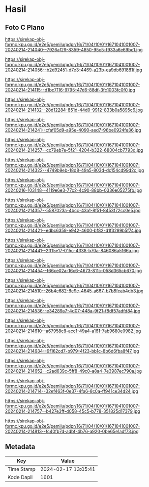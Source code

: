 # Hasil

## Foto C Plano

https://sirekap-obj-formc.kpu.go.id/e2e5/pemilu/pdpr/16/71/04/10/01/1671041001007-20240214-214040--7926af29-8359-4850-95c5-f933a6e69bc1.jpg

https://sirekap-obj-formc.kpu.go.id/e2e5/pemilu/pdpr/16/71/04/10/01/1671041001007-20240214-214056--b2d92451-d7e3-4469-a23b-ea9db691881f.jpg

https://sirekap-obj-formc.kpu.go.id/e2e5/pemilu/pdpr/16/71/04/10/01/1671041001007-20240214-214115--d1bc7116-9795-47d6-88df-3fc1003fc0f0.jpg

https://sirekap-obj-formc.kpu.go.id/e2e5/pemilu/pdpr/16/71/04/10/01/1671041001007-20240214-214132--28d12284-851d-44d0-9912-833b0a5895c6.jpg

https://sirekap-obj-formc.kpu.go.id/e2e5/pemilu/pdpr/16/71/04/10/01/1671041001007-20240214-214241--cfaf05d9-a95e-4090-aed7-96be0924fe36.jpg

https://sirekap-obj-formc.kpu.go.id/e2e5/pemilu/pdpr/16/71/04/10/01/1671041001007-20240214-214257--cc79eb7e-5f21-4204-b322-68004cb7793d.jpg

https://sirekap-obj-formc.kpu.go.id/e2e5/pemilu/pdpr/16/71/04/10/01/1671041001007-20240214-214322--4749b9eb-18d8-49a5-803d-dc154cd99d2c.jpg

https://sirekap-obj-formc.kpu.go.id/e2e5/pemilu/pdpr/16/71/04/10/01/1671041001007-20240216-103148--4119e6e3-77c2-4c90-88bb-0336e05275fb.jpg

https://sirekap-obj-formc.kpu.go.id/e2e5/pemilu/pdpr/16/71/04/10/01/1671041001007-20240214-214357--5587023a-4bcc-43a1-8f51-8453f72cc0e5.jpg

https://sirekap-obj-formc.kpu.go.id/e2e5/pemilu/pdpr/16/71/04/10/01/1671041001007-20240214-214421--edbc6359-e942-4600-bf82-d1f3299b5f74.jpg

https://sirekap-obj-formc.kpu.go.id/e2e5/pemilu/pdpr/16/71/04/10/01/1671041001007-20240214-214441--2ff15e17-015c-4338-b70a-846086a5166a.jpg

https://sirekap-obj-formc.kpu.go.id/e2e5/pemilu/pdpr/16/71/04/10/01/1671041001007-20240214-214454--f66ce02a-16c6-4673-811c-058d365cb670.jpg

https://sirekap-obj-formc.kpu.go.id/e2e5/pemilu/pdpr/16/71/04/10/01/1671041001007-20240214-214510--26b4c682-8c9e-4645-a667-b7b8fcab4db3.jpg

https://sirekap-obj-formc.kpu.go.id/e2e5/pemilu/pdpr/16/71/04/10/01/1671041001007-20240214-214536--e34289a7-4d07-448a-9f21-f8df57adfd84.jpg

https://sirekap-obj-formc.kpu.go.id/e2e5/pemilu/pdpr/16/71/04/10/01/1671041001007-20240214-214610--a67958c8-acc1-49a4-a161-7ab9680e0982.jpg

https://sirekap-obj-formc.kpu.go.id/e2e5/pemilu/pdpr/16/71/04/10/01/1671041001007-20240214-214634--9f162cd7-b979-4f23-bb1c-8b6d6fba8f47.jpg

https://sirekap-obj-formc.kpu.go.id/e2e5/pemilu/pdpr/16/71/04/10/01/1671041001007-20240214-214652--c2ad639c-5ff8-49c0-a8a4-7e3987ec790a.jpg

https://sirekap-obj-formc.kpu.go.id/e2e5/pemilu/pdpr/16/71/04/10/01/1671041001007-20240214-214714--32ef463f-0e37-4fa6-8c0a-ff941ce34d24.jpg

https://sirekap-obj-formc.kpu.go.id/e2e5/pemilu/pdpr/16/71/04/10/01/1671041001007-20240214-214757--b427e3ff-d058-45c5-b778-351825d17379.jpg

https://sirekap-obj-formc.kpu.go.id/e2e5/pemilu/pdpr/16/71/04/10/01/1671041001007-20240214-214813--fc40fb7d-adbf-4b76-a920-0be65e1adf73.jpg


## Metadata

| Key        | Value               |
| ---------- | ------------------- |
| Time Stamp | 2024-02-17 13:05:41 |
| Kode Dapil | 1601                |



